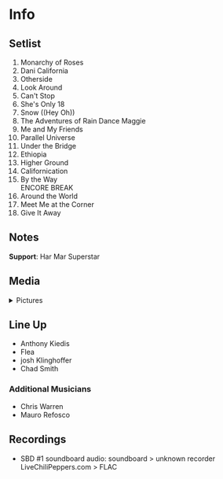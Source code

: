 # Info

## Setlist

1. Monarchy of Roses
2. Dani California
3. Otherside
4. Look Around
5. Can't Stop
6. She's Only 18
7. Snow ((Hey Oh))
8. The Adventures of Rain Dance Maggie
9. Me and My Friends
10. Parallel Universe
11. Under the Bridge
12. Ethiopia
13. Higher Ground
14. Californication
15. By the Way
<br> ENCORE BREAK
16. Around the World
17. Meet Me at the Corner
18. Give It Away

## Notes

**Support**: Har Mar Superstar

## Media 

<details>
  <summary>Pictures</summary>
  <!--<img alt="Setlist" title="Setlist" src="_.jpg" height="200" />-->
</details>

## Line Up

* Anthony Kiedis
* Flea
* josh Klinghoffer
* Chad Smith

### Additional Musicians

* Chris Warren  
* Mauro Refosco

## Recordings

* SBD #1 soundboard audio: soundboard > unknown recorder LiveChiliPeppers.com > FLAC
